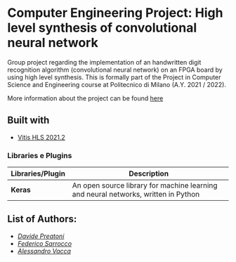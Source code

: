 # Computer Engineering Project: High level synthesis of convolutional neural network
Group project regarding the implementation of an handwritten digit recognition algorithm (convolutional neural network) on an FPGA board by using high level synthesis. This is formally part of the Project in Computer Science and Engineering course at Politecnico di Milano (A.Y. 2021 / 2022).


More information about the project can be found [here](https://pii.dei.polimi.it/accelerazione-hardware-di-una-rete-neurale-convoluzionale-mediante-sintesi-ad-alto-livello)


<a name="built"></a>
## Built with
* [Vitis HLS 2021.2](https://www.oracle.com/java/technologies/downloads/#java17)


### Libraries e Plugins
|Libraries/Plugin|Description|
|------------|-----------|
|__Keras__| An open source library for machine learning and neural networks, written in Python|


## List of Authors:

 - *[Davide Preatoni](https://github.com/)*
 - *[Federico Sarrocco](https://github.com/)*
 - *[Alessandro Vacca](https://github.com/)*
 
